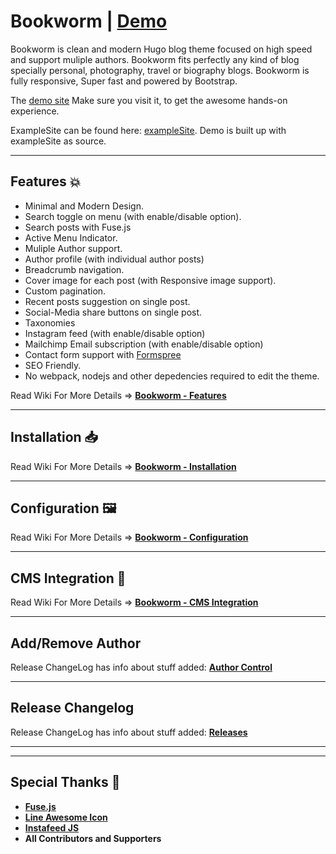 # Bookworm | [Demo](https://demo.gethugothemes.com/bookworm/)

Bookworm is clean and modern Hugo blog theme focused on high speed and support muliple authors. Bookworm fits perfectly any kind of blog specially personal, photography, travel or biography blogs. Bookworm is fully responsive, Super fast and powered by Bootstrap.

The [demo site](https://demo.gethugothemes.com/bookworm/) Make sure you visit it, to get the awesome hands-on experience.

ExampleSite can be found here: [exampleSite](https://github.com/gethugothemes/bookworm/tree/master/exampleSite). Demo is built up with exampleSite as source.

<!-- ![Build GH-Pages](https://github.com/adityatelange/hugo-PaperMod/workflows/Build%20GH-Pages/badge.svg)
![GitHub](https://img.shields.io/github/license/adityatelange/hugo-PaperMod)
[![hugo-papermod](https://img.shields.io/badge/Hugo--Themes-@PaperMod-blue)](https://themes.gohugo.io/hugo-papermod/)
[![Quality Gate Status](https://sonarcloud.io/api/project_badges/measure?project=adityatelange_hugo-PaperMod&metric=alert_status)](https://sonarcloud.io/dashboard?id=adityatelange_hugo-PaperMod)
![code-size](https://img.shields.io/github/languages/code-size/adityatelange/hugo-PaperMod) -->

---

## Features 💥

-   Minimal and Modern Design.
-   Search toggle on menu (with enable/disable option).
-   Search posts with Fuse.js
-   Active Menu Indicator.
-   Muliple Author support.
-   Author profile (with individual author posts)
-   Breadcrumb navigation.
-   Cover image for each post (with Responsive image support).
-   Custom pagination.
-   Recent posts suggestion on single post.
-   Social-Media share buttons on single post.
-   Taxonomies
-   Instagram feed (with enable/disable option)
-   Mailchimp Email subscription (with enable/disable option)
-   Contact form support with [Formspree](https://formspree.io)
-   SEO Friendly.
-   No webpack, nodejs and other depedencies required to edit the theme.

Read Wiki For More Details => **[Bookworm - Features](https://github.com/gethugothemes/bookworm/wiki/features)**

---

## Installation 📥

Read Wiki For More Details => **[Bookworm - Installation](https://github.com/gethugothemes/bookworm/wiki/Installation)**

---

## Configuration 🖼️

Read Wiki For More Details => **[Bookworm - Configuration](https://github.com/gethugothemes/bookworm/wiki/configuration)**

---

## CMS Integration 🙋

Read Wiki For More Details => **[Bookworm - CMS Integration](https://github.com/gethugothemes/bookworm/wiki/CMS)**

---

## Add/Remove Author

Release ChangeLog has info about stuff added: **[Author Control](https://github.com/gethugothemes/bookworm/author)**

---

## Release Changelog

Release ChangeLog has info about stuff added: **[Releases](https://github.com/gethugothemes/bookworm/releases)**

---

<!-- ## [LightHouse Report (100% ?)](https://lighthouse-dot-webdotdevsite.appspot.com//lh/html?url=https%3A%2F%2Fadityatelange.github.io%2Fhugo-PaperMod%2F) -->

---

## Special Thanks 🌟

-   [**Fuse.js**](https://github.com/krisk/fuse)
-   [**Line Awesome Icon**](https://icons8.com/line-awesome)
-   [**Instafeed JS**](https://instafeedjs.com/#/)
-   **All Contributors and Supporters**
